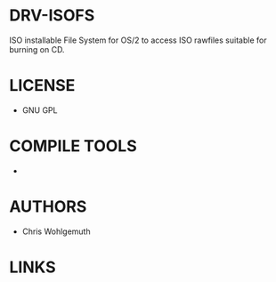DRV-ISOFS
=========

ISO installable File System for OS/2 to access ISO rawfiles suitable for burning on CD.

LICENSE
========
- GNU GPL

COMPILE TOOLS
==============
- 

AUTHORS
=============
- Chris Wohlgemuth

LINKS
=============
